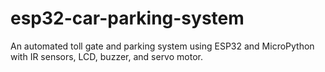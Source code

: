 # esp32-car-parking-system
An automated toll gate and parking system using ESP32 and MicroPython with IR sensors, LCD, buzzer, and servo motor.
